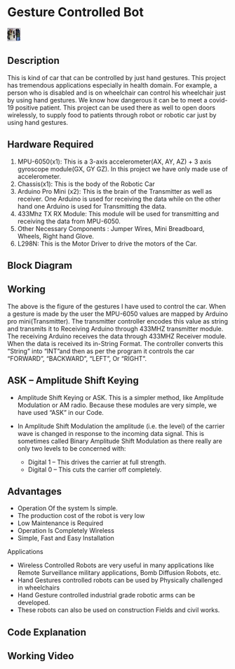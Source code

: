# Gesture Controlled Bot
<img src="https://github.com/varun7860/Arduino-projects/blob/master/Gesture%20Controlled%20Car/Images/Gesture%20Controlled%20Car.jpg" width="30" height="30"/>

## Description
This is kind of car that can be controlled by just hand gestures. This project has tremendous applications especially in health domain. For example, a person who is disabled and is on wheelchair can control his wheelchair just by using hand gestures. We know how dangerous it can be to meet a covid-19 positive patient. This project can be used there as well to open doors wirelessly, to supply food to patients through robot or robotic car just by using hand gestures.

## Hardware Required

1. MPU-6050(x1): This is a 3-axis accelerometer(AX, AY, AZ) + 3 axis gyroscope module(GX, GY GZ). In this project we have only made use of accelerometer.
2. Chassis(x1): This is the body of the Robotic Car
3. Arduino Pro Mini (x2): This is the brain of the Transmitter as well as receiver. One Arduino is used for receiving the data while on the other hand one Arduino is used for Transmitting the data.
4. 433Mhz TX RX Module: This module will be used for transmitting and receiving the data from MPU-6050.
5. Other Necessary Components : Jumper Wires, Mini Breadboard, Wheels, Right hand Glove.
6. L298N: This is the Motor Driver to drive the motors of the Car.

## Block Diagram

## Working
The above is the figure of the gestures I have used to control the car. When a gesture is made by the user the MPU-6050 values are mapped by Arduino pro mini(Transmitter). The transmitter controller encodes this value as string and transmits it to Receiving Arduino through 433MHZ transmitter module. The receiving Arduino receives the data through 433MHZ Receiver module. When the data is received its in-String Format. The controller converts this “String” into “INT”and then as per the program it controls the car “FORWARD”, “BACKWARD”, “LEFT”, Or “RIGHT”.

## ASK – Amplitude Shift Keying

- Amplitude Shift Keying or ASK. This is a simpler method, like Amplitude Modulation or AM radio. Because these modules are very simple, we have used “ASK” in our Code.

- In Amplitude Shift Modulation the amplitude (i.e. the level) of the carrier wave is changed in response to the incoming data signal. This is sometimes called Binary Amplitude Shift Modulation as there really are only two levels to be concerned with:

    - Digital 1 – This drives the carrier at full strength.
    - Digital 0 – This cuts the carrier off completely.

## Advantages
- Operation Of the system Is simple.
- The production cost of the robot is very low
- Low Maintenance is Required
- Operation Is Completely Wireless
- Simple, Fast and Easy Installation

Applications
- Wireless Controlled Robots are very useful in many applications like Remote Surveillance military applications, Bomb Diffusion Robots, etc.
- Hand Gestures controlled robots can be used by Physically challenged in wheelchairs
- Hand Gesture controlled industrial grade robotic arms can be developed.
- These robots can also be used on construction Fields and civil works.

## Code Explanation
## Working Video
